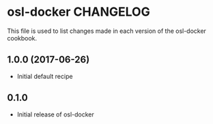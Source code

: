 osl-docker CHANGELOG
====================
This file is used to list changes made in each version of the
osl-docker cookbook.

1.0.0 (2017-06-26)
------------------
- Initial default recipe

0.1.0
-----
- Initial release of osl-docker

